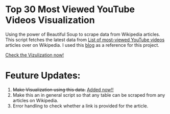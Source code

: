 # Top 30 Most Viewed YouTube Videos Visualization

Using the power of Beautiful Soup to scrape data from Wikipedia articles. 
This script fetches the latest data from [List of most-viewed YouTube videos](https://en.wikipedia.org/wiki/List_of_most-viewed_YouTube_videos) articles over on Wikipedia.
I used this [blog](https://www.pylenin.com/blogs/web-scraping-python-bs4/) as a reference for this project.

[Check the Vizulization now!](https://public.tableau.com/app/profile/nagarajan4395/viz/Top30MostViewedYouTubeVideosVisualization/DashBoard)

# Feuture Updates:

1. ~~Make Visualization using this data.~~ [Added now!!](https://public.tableau.com/app/profile/nagarajan4395/viz/Top30MostViewedYouTubeVideosVisualization/Dashboard1)
2. Make this an in general script so that any table can be scraped from any articles on Wikipedia.
3. Error handling to check whether a link is provided for the article.
